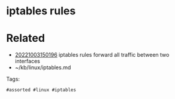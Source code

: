 # iptables rules

# Related

- [20221003150196](/zet/20221003150196/README.md) iptables rules forward all traffic between two interfaces
- ~/kb/linux/iptables.md

Tags:

    #assorted #linux #iptables
